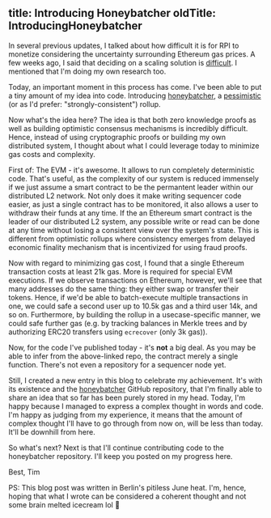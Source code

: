 title: Introducing Honeybatcher
oldTitle: IntroducingHoneybatcher
---

In several previous updates, I talked about how difficult it is for RPI to
monetize considering the uncertainty surrounding Ethereum gas prices. A few
weeks ago, I said that deciding on a scaling solution is
[difficult](https://timdaub.github.io/2021/05/22/ethereum-layer2-scaling-rollups-dapps-sidechains/).
I mentioned that I'm doing my own research too.

Today, an important moment in this process has come. I've been able to put a
tiny amount of my idea into code. Introducing
[honeybatcher](https://github.com/rugpullindex/honeybatcher), a
[pessimistic](https://ethresear.ch/t/pessimistic-rollup-scalable-batched-smart-contract-interactions/7765)
(or as I'd prefer: "strongly-consistent") rollup.

Now what's the idea here? The idea is that both zero knowledge proofs as well as
building optimistic consensus mechanisms is incredibly difficult. Hence, instead
of using cryptographic proofs or building my own distributed system, I thought
about what I could leverage today to minimize gas costs and complexity.

First of: The EVM - it's awesome. It allows to run completely deterministic
code. That's useful, as the complexity of our system is reduced immensely if we
just assume a smart contract to be the permantent leader within our distributed
L2 network. Not only does it make writing sequencer code easier, as just a
single contract has to be monitored, it also allows a user to withdraw their
funds at any time. If the an Ethereum smart contract is the leader of our
distributed L2 system, any possible write or read can be done at any time
without losing a consistent view over the system's state. This is different
from optimistic rollups where consistency emerges from delayed economic
finality mechanism that is incentivized for using fraud proofs.

Now with regard to minimizing gas cost, I found that a single Ethereum
transaction costs at least 21k gas. More is required for special EVM
executions. If we observe transactions on Ethereum, however, we'll see that
many addresses do the same thing: they either swap or transfer their tokens.
Hence, if we'd be able to batch-execute multiple transactions in one, we could
safe a second user up to 10.5k gas and a third user 14k, and so on.
Furthermore, by building the rollup in a usecase-specific manner, we could safe
further gas (e.g.  by tracking balances in Merkle trees and by authorizing
ERC20 transfers using `ecrecover` (only 3k gas)).

Now, for the code I've published today - it's **not** a big deal. As you may be
able to infer from the above-linked repo, the contract merely a single
function.  There's not even a repository for a sequencer node yet.

Still, I created a new entry in this blog to celebrate my achievement. It's
with its existence and the
[honeybatcher](https://github.com/rugpullindex/honeybatcher) GitHub repository,
that I'm finally able to share an idea that so far has been purely stored in my
head. Today, I'm happy because I managed to express a complex thought in words
and code. I'm happy as judging from my experience, it means that the amount of
complex thought I'll have to go through from now on, will be less than today.
It'll be downhill from here.

So what's next? Next is that I'll continue contributing code to the
honeybatcher repository. I'll keep you posted on my progress here.

Best,
Tim

PS: This blog post was written in Berlin's pitiless June heat. I'm, hence,
hoping that what I wrote can be considered a coherent thought and not some
brain melted icecream lol 🍨

